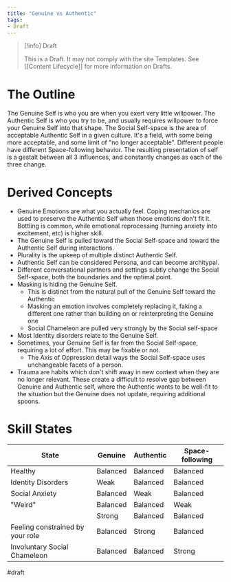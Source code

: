 ```yaml
---
title: "Genuine vs Authentic"
tags:
- Draft
---
```

> [!info] Draft
>
> This is a Draft. It may not comply with the site Templates. See [[Content Lifecycle]] for more information on Drafts.

# The Outline

The Genuine Self is who you are when you exert very little willpower.
The Authentic Self is who you try to be, and usually requires willpower to force your Genuine Self into that shape.
The Social Self-space is the area of acceptable Authentic Self in a given culture. It's a field, with some being more acceptable, and some limit of "no longer acceptable". Different people have different Space-following behavior.
The resulting presentation of self is a gestalt between all 3 influences, and constantly changes as each of the three change.

# Derived Concepts

- Genuine Emotions are what you actually feel. Coping mechanics are used to preserve the Authentic Self when those emotions don't fit it. Bottling is common, while emotional reprocessing (turning anxiety into excitement, etc) is higher skill.
- The Genuine Self is pulled toward the Social Self-space and toward the Authentic Self during interactions.
- Plurality is the upkeep of multiple distinct Authentic Self.
- Authentic Self can be considered Persona, and can become architypal.
- Different conversational partners and settings subtly change the Social Self-space, both the boundaries and the optimal point.
- Masking is hiding the Genuine Self.
  - This is distinct from the natural pull of the Genuine Self toward the Authentic
  - Masking an emotion involves completely replacing it, faking a different one rather than building on or reinterpreting the Genuine one
  - Social Chameleon are pulled very strongly by the Social self-space
- Most Identity disorders relate to the Genuine Self.
- Sometimes, your Genuine Self is far from the Social Self-space, requiring a lot of effort. This may be fixable or not.
  - The Axis of Oppression detail ways the Social Self-space uses unchangeable facets of a person.
- Trauma are habits which don't shift away in new context when they are no longer relevant. These create a difficult to resolve gap between Genuine and Authentic self, where the Authentic wants to be well-fit to the situation but the Genuine does not update, requiring additional spoons.

# Skill States

| State | Genuine | Authentic | Space-following |
| ------- | ------- | ------- | ------- |
| Healthy | Balanced | Balanced | Balanced |
| Identity Disorders | Weak | Balanced | Balanced |
| Social Anxiety | Balanced | Weak | Balanced |
| "Weird" | Balanced | Balanced | Weak |
|  | Strong | Balanced | Balanced |
| Feeling constrained by your role | Balanced | Strong | Balanced |
| Involuntary Social Chameleon | Balanced | Balanced | Strong |

#draft
